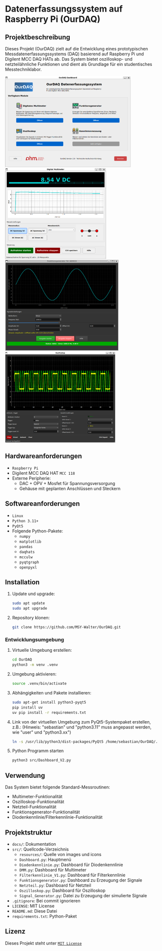 # Datenerfassungssystem auf Raspberry Pi (OurDAQ)

## Projektbeschreibung

Dieses Projekt (OurDAQ) zielt auf die Entwicklung eines prototypischen Messdatenerfassungssystems (DAQ) basierend auf Raspberry Pi und Digilent MCC DAQ HATs ab. Das System bietet oszilloskop- und netzteilähnliche Funktionen und dient als Grundlage für ein studentisches Messtechniklabor.

<img src="images/Dashboard.png" alt="OurDAQ Dashboard" height="300">
<img src="images/DMM.png" alt="Digitales Multimeter" height="300">
<img src="images/Funktionsgenerator.png" alt="Funktionsgenerator" height="300">
<img src="images/Osziloskop.png" alt="Osziloskop" height="300">

## Hardwareanforderungen

- `Raspberry Pi`
- Digilent MCC DAQ HAT `MCC 118`
- Externe Peripherie:
  - DAC + OPV + Mosfet für Spannungsversorgung
  - Gehäuse mit geplanten Anschlüssen und Steckern

## Softwareanforderungen

- `Linux`
- `Python 3.11+`
- `PyQt5`
- Folgende Python-Pakete:
  - `numpy`
  - `matplotlib`
  - `pandas`
  - `daqhats`
  - `mcculw`
  - `pyqtgraph`
  - `openpyxl`

## Installation

1. Update und upgrade:

   ```bash
   sudo apt update
   sudo apt upgrade
   ```

2. Repository klonen:

   ```bash
   git clone https://github.com/MSY-Walter/OurDAQ.git
   ```

### Entwicklungsumgebung

1. Virtuelle Umgebung erstellen:

   ```bash
   cd OurDAQ
   python3 -m venv .venv
   ```

2. Umgebung aktivieren:

   ```bash
   source .venv/bin/activate
   ```

3. Abhängigkeiten und Pakete installieren:

   ```bash
   sudo apt-get install python3-pyqt5
   pip install uv
   uv pip install -r requirements.txt
   ```

4. Link von der virtuellen Umgebung zum PyQt5-Systempaket erstellen, z.B.: (Hinweis: "sebastian" und "python3.11" muss angepasst werden, wie "user" und "python3.xx")

   ```bash
   ln -s /usr/lib/python3/dist-packages/PyQt5 /home/sebastian/OurDAQ/.venv/lib/python3.11/site-packages/
   ```

5. Python Programm starten

   ```bash
   python3 src/Dashboard_V2.py
   ```

## Verwendung

Das System bietet folgende Standard-Messroutinen:

- Multimeter-Funktionalität
- Oszilloskop-Funktionalität
- Netzteil-Funktionalität
- Funktionsgenerator-Funktionalität
- Diodenkennlinie/Filterkennlinie-Funktionalität

## Projektstruktur

- `docs/`: Dokumentation
- `src/`: Quellcode-Verzeichnis
  - `resources/`: Quelle von images und icons
  - `Dashboard.py`: Hauptmenü
  - `Diodenkennlinie.py`: Dashboard für Diodenkennlinie
  - `DMM.py`: Dashboard für Multimeter
  - `Filterkennlinie_V1.py`: Dashboard für Filterkennlinie
  - `Funktionsgenerator.py`: Dashboard zu Erzeugung der Signale
  - `Netzteil.py`: Dashboard für Netzteil
  - `Oszilloskop.py`: Dashboard für Oszilloskop
  - `Signal_Generator.py`: Datei zu Erzeugung der simulierte Signale
- `.gitignore`: Bei commit ignorieren
- `LICENSE`: MIT License
- `README.md`: Diese Datei
- `requirements.txt`: Python-Paket

## Lizenz

Dieses Projekt steht unter [`MIT License`](LICENSE)
